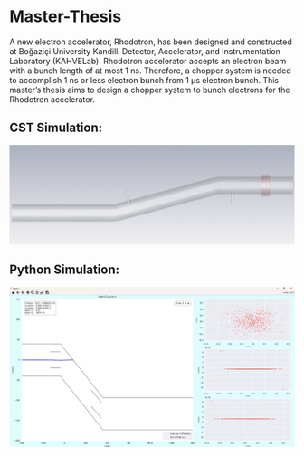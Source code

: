 # Master-Thesis
A new electron accelerator, Rhodotron, has been designed and constructed at Boğaziçi University Kandilli Detector, Accelerator, and Instrumentation Laboratory (KAHVELab). Rhodotron accelerator accepts an electron beam with a bunch length of at most 1 ns. Therefore, a chopper system is needed to accomplish 1 ns or less electron bunch from 1 μs electron bunch. This master’s thesis aims to design a chopper system to bunch electrons for the Rhodotron accelerator.

## CST Simulation:
![CST Simulation](media/cst_simulation.gif)

## Python Simulation:
[![Python Simulation](media/python_sim_thumbnail.png)](media/python_sim_result.mp4)
